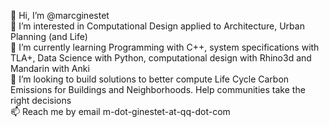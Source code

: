 👋 Hi, I’m @marcginestet\
👀 I’m interested in Computational Design applied to Architecture, Urban Planning (and Life)\
🌱 I’m currently learning Programming with C++, system specifications with TLA+, Data Science with Python, computational design with Rhino3d  and Mandarin with Anki\
💞️ I’m looking to build solutions to better compute Life Cycle Carbon Emissions for Buildings and Neighborhoods. Help communities take the right decisions\
📫 Reach me by email m-dot-ginestet-at-qq-dot-com

